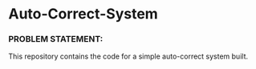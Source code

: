 # Auto-Correct-System


### PROBLEM STATEMENT:
This repository contains the code for a simple auto-correct system built.
